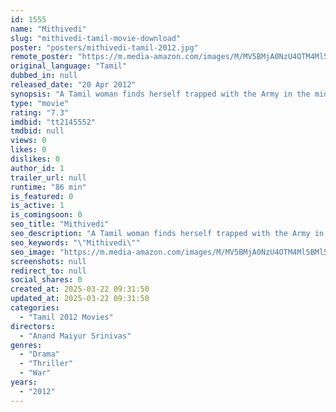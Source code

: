 ```yaml
---
id: 1555
name: "Mithivedi"
slug: "mithivedi-tamil-movie-download"
poster: "posters/mithivedi-tamil-2012.jpg"
remote_poster: "https://m.media-amazon.com/images/M/MV5BMjA0NzU4OTM4Ml5BMl5BanBnXkFtZTcwOTU0NTY4Nw@@._V1_SX300.jpg"
original_language: "Tamil"
dubbed_in: null
released_date: "20 Apr 2012"
synopsis: "A Tamil woman finds herself trapped with the Army in the middle of a minefield with her young child. The Government forces are convinced she works for the rebels. Can she convince them otherwise and make it out of the minefield al..."
type: "movie"
rating: "7.3"
imdbid: "tt2145552"
tmdbid: null
views: 0
likes: 0
dislikes: 0
author_id: 1
trailer_url: null
runtime: "86 min"
is_featured: 0
is_active: 1
is_comingsoon: 0
seo_title: "Mithivedi"
seo_description: "A Tamil woman finds herself trapped with the Army in the middle of a minefield with her young child. The Government forces are convinced she works for the rebels. Can she convince them otherwise and make it out of the minefield al..."
seo_keywords: "\"Mithivedi\""
seo_image: "https://m.media-amazon.com/images/M/MV5BMjA0NzU4OTM4Ml5BMl5BanBnXkFtZTcwOTU0NTY4Nw@@._V1_SX300.jpg"
screenshots: null
redirect_to: null
social_shares: 0
created_at: 2025-03-22 09:31:50
updated_at: 2025-03-22 09:31:50
categories:
  - "Tamil 2012 Movies"
directors:
  - "Anand Maiyur Srinivas"
genres:
  - "Drama"
  - "Thriller"
  - "War"
years:
  - "2012"
---
```

